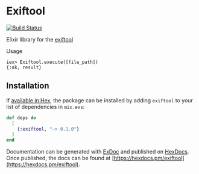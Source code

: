 # Exiftool

[![Build Status](https://travis-ci.org/shavit/exiftool.svg?branch=master)](https://travis-ci.org/shavit/exiftool)

Elixir library for the [exiftool](https://www.sno.phy.queensu.ca/~phil/exiftool)

Usage
```
iex> Exiftool.execute([file_path])
{:ok, result}
```

## Installation

If [available in Hex](https://hexdocs.pm/exiftool), the package can be installed
by adding `exiftool` to your list of dependencies in `mix.exs`:

```elixir
def deps do
  [
    {:exiftool, "~> 0.1.0"}
  ]
end
```

Documentation can be generated with [ExDoc](https://github.com/elixir-lang/ex_doc)
and published on [HexDocs](https://hexdocs.pm/exiftool). Once published, the docs can
be found at [https://hexdocs.pm/exiftool](https://hexdocs.pm/exiftool).
